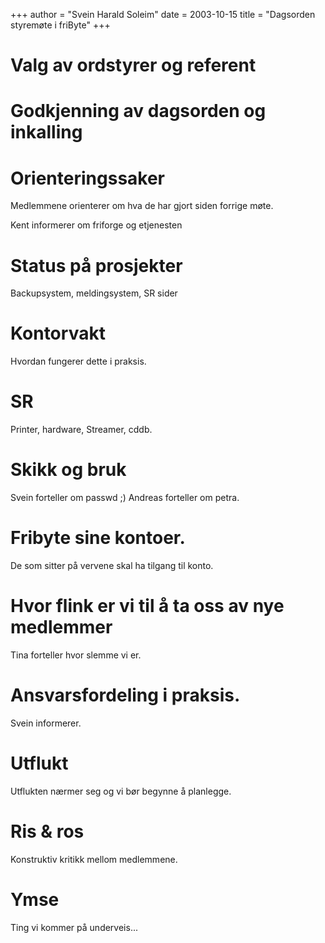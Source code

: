 +++
author = "Svein Harald Soleim"
date = 2003-10-15
title = "Dagsorden styremøte i friByte"
+++

# Valg av ordstyrer og referent

# Godkjenning av dagsorden og inkalling

# Orienteringssaker

Medlemmene orienterer om hva de har gjort siden forrige møte.

Kent informerer om friforge og etjenesten

# Status på prosjekter

Backupsystem, meldingsystem, SR sider

# Kontorvakt

Hvordan fungerer dette i praksis.

# SR

Printer, hardware, Streamer, cddb.

# Skikk og bruk

Svein forteller om passwd ;) Andreas forteller om petra.

# Fribyte sine kontoer.

De som sitter på vervene skal ha tilgang til konto.

# Hvor flink er vi til å ta oss av nye medlemmer

Tina forteller hvor slemme vi er.

# Ansvarsfordeling i praksis.

Svein informerer.

# Utflukt

Utflukten nærmer seg og vi bør begynne å planlegge.

# Ris & ros

Konstruktiv kritikk mellom medlemmene.

# Ymse

Ting vi kommer på underveis\...
